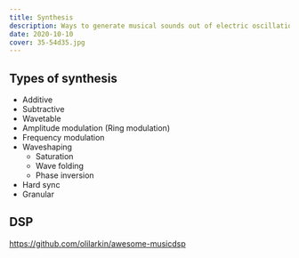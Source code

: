 ```yaml
---
title: Synthesis
description: Ways to generate musical sounds out of electric oscillations
date: 2020-10-10
cover: 35-54d35.jpg
---
```


<youtube-embed video="Y7TesKMSE74" />

<youtube-embed video="F1RsE4J9k9w" />

## Types of synthesis

- Additive
- Subtractive
- Wavetable
- Amplitude modulation (Ring modulation)
- Frequency modulation
- Waveshaping
  - Saturation
  - Wave folding
  - Phase inversion
- Hard sync
- Granular

<youtube-embed video="Gn5yixqjmN8" />

## DSP

https://github.com/olilarkin/awesome-musicdsp
